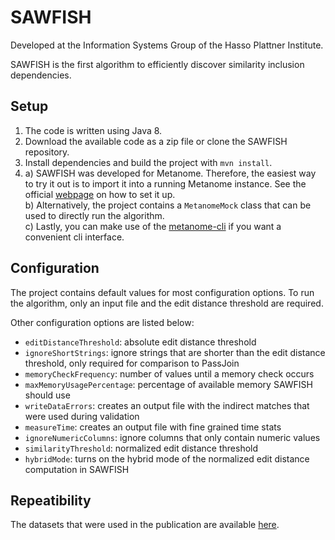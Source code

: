 # SAWFISH
Developed at the Information Systems Group of the Hasso Plattner Institute.

SAWFISH is the first algorithm to efficiently discover similarity inclusion dependencies.

## Setup

1. The code is written using Java 8.
2. Download the available code as a zip file or clone the SAWFISH repository.
3. Install dependencies and build the project with `mvn install`.
4. a) SAWFISH was developed for Metanome. Therefore, the easiest way to try it out is to import it into a running Metanome instance. See the official [webpage](https://metanome.de) on how to set it up.  
b) Alternatively, the project contains a `MetanomeMock` class that can be used to directly run the algorithm.  
c) Lastly, you can make use of the [metanome-cli](https://github.com/sekruse/metanome-cli) if you want a convenient cli interface.

## Configuration
The project contains default values for most configuration options.
To run the algorithm, only an input file and the edit distance threshold are required.

Other configuration options are listed below:

- `editDistanceThreshold`: absolute edit distance threshold
- `ignoreShortStrings`: ignore strings that are shorter than the edit distance threshold, only required for comparison to PassJoin
- `memoryCheckFrequency`: number of values until a memory check occurs
- `maxMemoryUsagePercentage`: percentage of available memory SAWFISH should use
- `writeDataErrors`: creates an output file with the indirect matches that were used during validation
- `measureTime`: creates an output file with fine grained time stats
- `ignoreNumericColumns`: ignore columns that only contain numeric values
- `similarityThreshold`: normalized edit distance threshold
- `hybridMode`: turns on the hybrid mode of the normalized edit distance computation in SAWFISH

## Repeatibility
The datasets that were used in the publication are available [here](https://hpi.de/naumann/projects/repeatability/data-profiling/metanome-ind-algorithms.html).